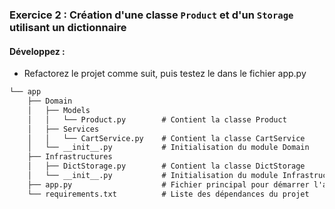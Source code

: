 ### Exercice 2 : Création d'une classe `Product` et d'un `Storage` utilisant un dictionnaire

#### Développez :

- Refactorez le projet comme suit, puis testez le dans le fichier app.py

```txt
└── app
    ├── Domain
    │   ├── Models
    │   │   └── Product.py        # Contient la classe Product
    │   ├── Services
    │   │   └── CartService.py    # Contient la classe CartService
    │   └── __init__.py           # Initialisation du module Domain
    ├── Infrastructures
    │   ├── DictStorage.py        # Contient la classe DictStorage
    │   └── __init__.py           # Initialisation du module Infrastructures
    ├── app.py                    # Fichier principal pour démarrer l'application
    └── requirements.txt          # Liste des dépendances du projet

```



